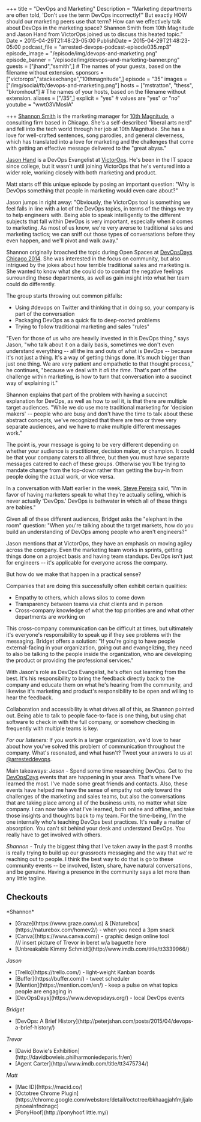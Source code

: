 +++
title = "DevOps and Marketing"
Description = "Marketing departments are often told, 'Don't use the term DevOps incorrectly!'' But exactly HOW should our marketing peers use that term? How can we effectively talk about DevOps in the marketing space? Shannon Smith from 10th Magnitude and Jason Hand from VictorOps joined us to discuss this heated topic."
Date = 2015-04-29T21:48:23-05:00
PublishDate = 2015-04-29T21:48:23-05:00
podcast_file = "arrested-devops-podcast-episode035.mp3"
episode_image = "/episode/img/devops-and-marketing.png"
episode_banner = "/episode/img/devops-and-marketing-banner.png"
guests = ["jhand","ssmith",] # The names of your guests, based on the filename without extension.
sponsors = ["victorops","stackexchange","10thmagnitude",]
episode = "35"
images = ["/img/social/fb/devops-and-marketing.png"]
hosts = ["mstratton", "thess", "bkromhout"] # The names of your hosts, based on the filename without extension.
aliases = ["/35",]
explicit = "yes" # values are "yes" or "no"
youtube = "wwt03VMosIA"

+++
[Shannon Smith](https://twitter.com/shannonlly) is the marketing manager for [10th Magnitude](https://www.arresteddevops.com/tenthmagnitude), a consulting firm based in Chicago. She's a self-described "liberal arts nerd" and fell into the tech world through her job at 10th Magnitude. She has a love for well-crafted sentences, song parodies, and general cleverness, which has translated into a love for marketing and the challenges that come with getting an effective message delivered to the "great abyss."

[Jason Hand](https://twitter.com/jasonhand) is a DevOps Evangelist at [VictorOps](https://www.arresteddevops.com/victorops/). He's been in the IT space since college, but it wasn't until joining VictorOps that he's ventured into a wider role, working closely with both marketing and product.

Matt starts off this unique episode by posing an important question:
"Why is DevOps something that people in marketing would even care about?"

Jason jumps in right away: "Obviously, the VictorOps tool is something we feel falls in line with a lot of the DevOps topics, in terms of the things we try to help engineers with. Being able to speak intelligently to the different subjects that fall within DevOps is very important, especially when it comes to marketing. As most of us know, we're very averse to traditional sales and marketing tactics; we can sniff out those types of conversations before they even happen, and we'll pivot and walk away."

Shannon originally broached the topic during Open Spaces at [DevOpsDays Chicago 2014](https://legacy.devopsdays.org/events/2014-chicago/). She was interested in the focus on community, but also intrigued by the jokes about how terrible traditional sales and marketing is. She wanted to know what she could do to combat the negative feelings surrounding these departments, as well as gain insight into what her team could do differently.

The group starts throwing out common pitfalls:
* Using #devops on Twitter and thinking that in doing so, your company is part of the conversation
* Packaging DevOps as a quick fix to deep-rooted problems
* Trying to follow traditional marketing and sales "rules"

"Even for those of us who are heavily invested in this DevOps thing," says Jason, "who talk about it on a daily basis, sometimes we don't even understand everything -- all the ins and outs of what is DevOps -- because it's not just a thing. It's a way of getting things done. It's much bigger than just one thing. We are very patient and empathetic to that thought process," he continues, "because we deal with it _all the time_. That's part of the challenge within marketing, is how to turn that conversation into a succinct way of explaining it."

Shannon explains that part of the problem with having a succinct explanation for DevOps, as well as how to sell it, is that there are multiple target audiences. "While we do use more traditional marketing for 'decision makers' -- people who are busy and don't have the time to talk about these abstract concepts, we've recognized that there are two or three very separate audiences, and we have to make multiple different messages work."

The point is, your message is going to be very different depending on whether your audience is practitioner, decision maker, or champion. It could be that your company caters to all three, but then you must have separate messages catered to each of these groups. Otherwise you'll be trying to mandate change from the top-down rather than getting the buy-in from people doing the actual work, or vice versa.

In a conversation with Matt earlier in the week, [Steve Pereira](https://twitter.com/SteveElsewhere) said, "I'm in favor of having marketers speak to what they're actually selling, which is never actually 'DevOps.' DevOps is bathwater in which all of these things are babies."

Given all of these different audiences, Bridget asks the "elephant in the room" question: "When you're talking about the target markets, how do you build an understanding of DevOps among people who aren't engineers?"

Jason mentions that at VictorOps, they have an emphasis on moving agiley across the company. Even the marketing team works in sprints, getting things done on a project basis and having team standups. DevOps isn't just for engineers -- it's applicable for everyone across the company.

But how do we make that happen in a practical sense?

Companies that are doing this successfully often exhibit certain qualities:
* Empathy to others, which allows silos to come down
* Transparency between teams via chat clients and in person
* Cross-company knowledge of what the top priorities are and what other departments are working on

This cross-company communication can be difficult at times, but ultimately it's everyone's responsibility to speak up if they see problems with the messaging. Bridget offers a solution: "If you're going to have people external-facing in your organization, going out and evangelizing, they need to also be talking to the people inside the organization, who are developing the product or providing the professional services."

With Jason's role as DevOps Evangelist, he's often out learning from the best. It's his responsibility to bring the feedback directly back to the company and educate them on what he's hearing from the community, and likewise it's marketing and product's responsibility to be open and willing to hear the feedback.

Collaboration and accessibility is what drives all of this, as Shannon pointed out. Being able to talk to people face-to-face is one thing, but using chat software to check in with the full company, or somehow checking in frequently with multiple teams is key.

*For our listeners:*
If you work in a larger organization, we'd love to hear about how you've solved this problem of communication throughout the company.
What's resonated, and what hasn't?
Tweet your answers to us at [@arresteddevops](https://twitter.com/arresteddevops).

Main takeaways:
_Jason_ - Spend some time researching DevOps. Get to the [DevOpsDays]() events that are happening in your area. That's where I've learned the most. I've made some great friends and contacts. Also, these events have helped me have the sense of empathy not only toward the challenges of the marketing and sales teams, but also the conversations that are taking place among all of the business units, no matter what size company. I can now take what I've learned, both online and offline, and take those insights and thoughts back to my team. For the time-being, I'm the one internally who's teaching DevOps best practices. It's really a matter of absorption. You can't sit behind your desk and understand DevOps. You really have to get involved with others.

_Shannon_ - Truly the biggest thing that I've taken away in the past 9 months is really trying to build up our grassroots messaging and the way that we're reaching out to people. I think the best way to do that is go to these community events -- be involved, listen, share, have natural conversations, and be genuine. Having a presence in the community says a lot more than any little tagline.

<h2>Checkouts</h2>
*Shannon*
<ul>
<li>[Graze](https://www.graze.com/us) & [Naturebox](https://naturebox.com/homev2/) - when you need a 3pm snack</li>
<li>[Canva](https://www.canva.com/) - graphic design online tool</li>
/// insert picture of Trevor in beret w/a baguette here
<li>[Unbreakable Kimmy Schmidt](http://www.imdb.com/title/tt3339966/)</li>
</ul>

*Jason*
<ul>
<li>[Trello](https://trello.com/) - light-weight Kanban boards</li>
<li>[Buffer](https://buffer.com/) - tweet scheduler</li>
<li>[Mention](https://mention.com/en/) - keep a pulse on what topics people are engaging in</li>
<li>[DevOpsDays](https://www.devopsdays.org/) - local DevOps events</li>
</ul>

*Bridget*
<ul>
<li>[DevOps: A Brief History](http://peterjshan.com/posts/2015/04/devops-a-brief-history/)</li>
</ul>

*Trevor*
<ul>
<li>[David Bowie's Exhibition](http://davidbowieis.philharmoniedeparis.fr/en)</li>
<li>[Agent Carter](http://www.imdb.com/title/tt3475734/)</li>
</ul>

*Matt*
<ul>
<li>[Mac ID](https://macid.co/)</li>
<li>[Octotree Chrome Plugin](https://chrome.google.com/webstore/detail/octotree/bkhaagjahfmjljalopjnoealnfndnagc)</li>
<li>[PonyHoof](http://ponyhoof.little.my/)</li>
</ul>
